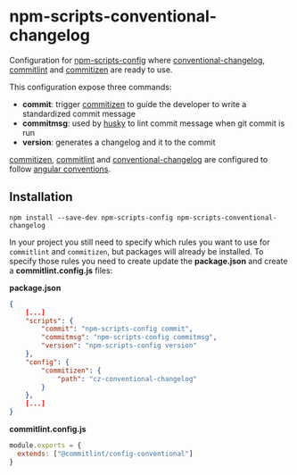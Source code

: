 # npm-scripts-conventional-changelog
Configuration for [npm-scripts-config](https://www.npmjs.com/package/npm-scripts-config) where [conventional-changelog](https://www.npmjs.com/package/conventional-changelog), [commitlint](https://www.npmjs.com/package/commitlint) and [commitizen](https://www.npmjs.com/package/commitizen) are ready to use.

This configuration expose three commands:

- **commit**: trigger [commitizen](https://www.npmjs.com/package/commitizen) to guide the developer to write a standardized commit message
- **commitmsg**: used by [husky](https://www.npmjs.com/package/husky) to lint commit message when git commit is run
- **version**: generates a changelog and it to the commit

[commitizen](https://www.npmjs.com/package/commitizen), [commitlint](https://www.npmjs.com/package/commitlint) and [conventional-changelog](https://www.npmjs.com/package/conventional-changelog) are configured to follow [angular conventions](https://github.com/angular/angular/blob/master/CONTRIBUTING.md#commit).

## Installation

```shell
npm install --save-dev npm-scripts-config npm-scripts-conventional-changelog
```

In your project you still need to specify which rules you want to use for `commitlint` and `commitizen`, but packages will already be installed. To specify those rules you need to create update the **package.json** and create a **commitlint.config.js** files:

**package.json**

```json
{
    [...]
    "scripts": {
        "commit": "npm-scripts-config commit",
        "commitmsg": "npm-scripts-config commitmsg",
        "version": "npm-scripts-config version"
    },
    "config": {
        "commitizen": {
            "path": "cz-conventional-changelog"
        }
    },
    [...]
}
```

**commitlint.config.js**

```javascript
module.exports = {
  extends: ["@commitlint/config-conventional"]
}
```